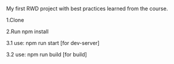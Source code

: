 My first RWD project with best practices learned from the course. 

1.Clone

2.Run npm install

3.1 use: npm run start [for dev-server]

3.2 use: npm run build [for build]
